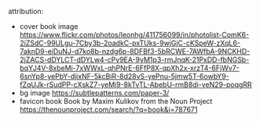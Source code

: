 attribution:

 * cover book image
   https://www.flickr.com/photos/leonhg/411756099/in/photolist-ComK6-2iZSdC-99ULgu-7Cby3b-2oadkC-pxTUks-9wjGjC-cKSpeW-zXqL6-7aknD9-eiDuNJ-d7ko8b-nzdg6p-8DFBf3-5bRCWE-7AWfbA-9NCKHD-2jZACS-dDYLCT-dDYLw4-cPv9EA-9yM1p3-rmJnqK-21PxDD-fbNGSb-bqYJ4V-8xbeMi-7xWWxL-qhPNrE-6FfP8X-qpXh2x-xrzT4-6FjWv7-6snYp8-yePbY-djixNF-5kcBiR-8d28vS-yePnu-5jmw5T-6owbY9-fZqUJk-rSudPP-cXskZ7-yeMi9-8kTvTL-AbebU-rmB8di-yeN29-poqgRR
 * bg image https://subtlepatterns.com/paper-3/
 * favicon book Book by Maxim Kulikov from the Noun Project https://thenounproject.com/search/?q=book&i=787671
